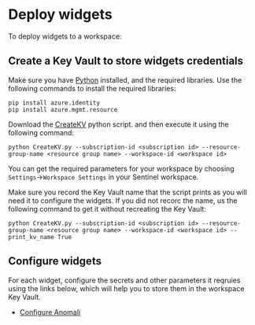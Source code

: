 # Deploy widgets

To deploy widgets to a workspace:

## Create a Key Vault to store widgets credentials

Make sure you have [Python](https://www.python.org/downloads/) installed, and the required libraries. Use the following  commands to install the required libraries: 

```
pip install azure.identity
pip install azure.mgmt.resource
```

Download the [CreateKV](https://aka.ms/SentinelWidgetsDeployScript) python script. and then execute it using the following command:

``` Command Line
python CreateKV.py --subscription-id <subscription id> --resource-group-name <resource group name> --workspace-id <workspace id>
```

You can get the required parameters for your workspace by choosing `Settings`->`Workspace Settings` in your Sentinel workspace.

Make sure you record the Key Vault name that the script prints as you will need it to configure the widgets. If you did not recorc the name, us the following command to get it without recreating the Key Vault:

``` Command Line
python CreateKV.py --subscription-id <subscription id> --resource-group-name <resource group name> --workspace-id <workspace id> --print_kv_name True
```

## Configure widgets

For each widget, configure the secrets and other parameters it reqruies using the links below, which will help you to store them in the workspace Key Vault.

- [Configure Anomali](https://portal.azure.com/#create/Microsoft.Template/uri/https%3A%2F%2Fraw.githubusercontent.com%2FAzure%2FAzure-Sentinel%2Fwidgets%2FWidgets%2FDeployment%2FAddAnomaliConnection.json)
